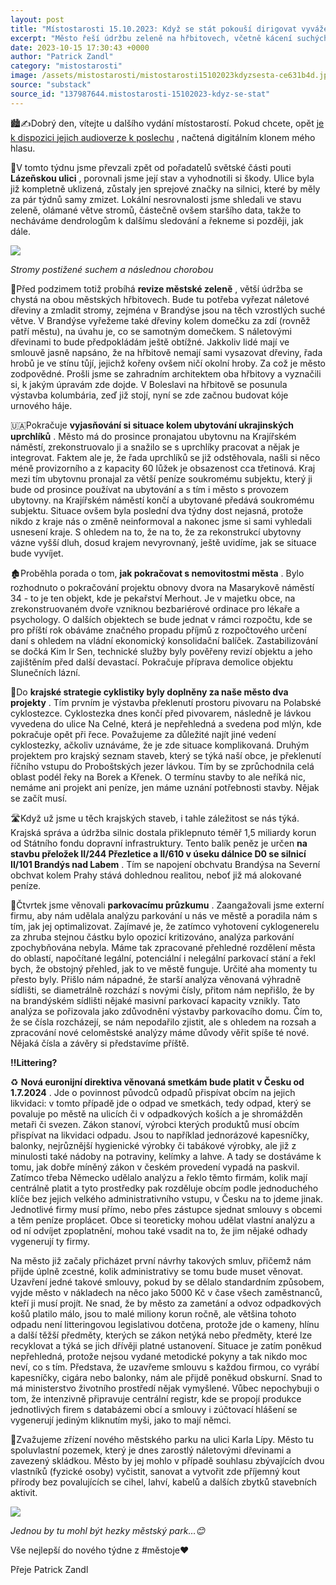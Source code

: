 ```yaml
---
layout: post
title: "Místostarosti 15.10.2023: Když se stát pokouší dirigovat vyvážení odpadkových košů…"
excerpt: "Město řeší údržbu zeleně na hřbitovech, včetně kácení suchých stromů a náletových dřevin, které poškozují hroby. Ukončuje provoz ubytovny pro uprchlíky na Krajířském náměstí, kterou přebírá soukromý subjekt, přičemž dluh za rekonstrukci zůstává nevyřešen. V plánu je obnova dvora na Masarykově náměstí pro lékařské ordinace a příprava demolice Slunečních lázní. Do krajské strategie byly zařazeny dva projekty: úprava cyklostezky u pivovaru a lávka k Proboštským jezerům, zatím bez konkrétního termínu realizace."
date: 2023-10-15 17:30:43 +0000
author: "Patrick Zandl"
category: "mistostarosti"
image: /assets/mistostarosti/mistostarosti15102023kdyzsesta-ce631b4d.jpeg
source: "substack"
source_id: "137987644.mistostarosti-15102023-kdyz-se-stat"
---
```


🏙️✍️Dobrý den, vítejte u dalšího vydání místostarostí. Pokud chcete, opět [je k dispozici jejich audioverze k poslechu](https://podcasters.spotify.com/pod/show/patrick-zandl5/episodes/Mstostarosti-15-10-2023-Kdy-se-stt-pokou-dirigovat-vyven-odpadkovch-ko-e2ailie) , načtená digitálním klonem mého hlasu.

🎡V tomto týdnu jsme převzali zpět od pořadatelů světské části pouti **Lázeňskou ulici** , porovnali jsme její stav a vyhodnotili si škody. Ulice byla již kompletně uklizená, zůstaly jen sprejové značky na silnici, které by měly za pár týdnů samy zmizet. Lokální nesrovnalosti jsme shledali ve stavu zeleně, olámané větve stromů, částečně ovšem staršího data, takže to necháváme dendrologům k dalšímu sledování a řekneme si později, jak dále.

![](/assets/mistostarosti/mistostarosti15102023kdyzsesta-ce631b4d.jpeg)

*Stromy postižené suchem a následnou chorobou*

🌳Před podzimem totiž probíhá **revize městské zeleně** , větší údržba se chystá na obou městských hřbitovech. Bude tu potřeba vyřezat náletové dřeviny a zmladit stromy, zejména v Brandýse jsou na těch vzrostlých suché větve. V Brandýse vyřežeme také dřeviny kolem domečku za zdí (rovněž patří městu), na úvahu je, co se samotným domečkem. S náletovými dřevinami to bude předpokládám ještě obtížné. Jakkoliv lidé mají ve smlouvě jasně napsáno, že na hřbitově nemají sami vysazovat dřeviny, řada hrobů je ve stínu tůjí, jejichž kořeny ovšem ničí okolní hroby. Za což je město zodpovědné. Prošli jsme se zahradním architektem oba hřbitovy a vyznačili si, k jakým úpravám zde dojde. V Boleslavi na hřbitově se posunula výstavba kolumbária, zeď již stojí, nyní se zde začnou budovat kóje urnového háje.

🇺🇦Pokračuje **vyjasňování si situace kolem ubytování ukrajinských uprchlíků** . Město má do prosince pronajatou ubytovnu na Krajířském náměstí, zrekonstruovalo ji a snažilo se s uprchlíky pracovat a nějak je integrovat. Faktem ale je, že řada uprchlíků se již odstěhovala, našli si něco méně provizorního a z kapacity 60 lůžek je obsazenost cca třetinová. Kraj mezi tím ubytovnu pronajal za větší peníze soukromému subjektu, který ji bude od prosince používat na ubytování a s tím i město s provozem ubytovny. na Krajířském náměstí končí a ubytované předává soukromému subjektu. Situace ovšem byla poslední dva týdny dost nejasná, protože nikdo z kraje nás o změně neinformoval a nakonec jsme si sami vyhledali usnesení kraje. S ohledem na to, že na to, že za rekonstrukcí ubytovny vázne vyšší dluh, dosud krajem nevyrovnaný, ještě uvidíme, jak se situace bude vyvíjet.

🏚️Proběhla porada o tom, **jak pokračovat s nemovitostmi města** . Bylo rozhodnuto o pokračování projektu obnovy dvora na Masarykově náměstí 34 - to je ten objekt, kde je pekařství Merhout. Je v majetku obce, na zrekonstruovaném dvoře vzniknou bezbariérové ordinace pro lékaře a psychology. O dalších objektech se bude jednat v rámci rozpočtu, kde se pro příští rok obáváme značného propadu příjmů z rozpočtového určení daní s ohledem na vládní ekonomický konsolidační balíček. Zastabilizování se dočká Kim Ir Sen, technické služby byly pověřeny revizí objektu a jeho zajištěním před další devastací. Pokračuje příprava demolice objektu Slunečních lázní.

🚴Do **krajské strategie cyklistiky byly doplněny za naše město dva projekty** . Tím prvním je výstavba překlenutí prostoru pivovaru na Polabské cyklostezce. Cyklostezka dnes končí před pivovarem, následně je lávkou vyvedena do ulice Na Celné, která je nepřehledná a svedena pod mlýn, kde pokračuje opět při řece. Považujeme za důležité najít jiné vedení cyklostezky, ačkoliv uznáváme, že je zde situace komplikovaná. Druhým projektem pro krajský seznam staveb, který se týká naší obce, je překlenutí říčního vstupu do Proboštských jezer lávkou. Tím by se zprůchodnila celá oblast podél řeky na Borek a Křenek. O termínu stavby to ale neříká nic, nemáme ani projekt ani peníze, jen máme uznání potřebnosti stavby. Nějak se začít musí.

🛣️Když už jsme u těch krajských staveb, i tahle záležitost se nás týká. Krajská správa a údržba silnic dostala přiklepnuto téměř 1,5 miliardy korun od Státního fondu dopravní infrastruktury. Tento balík peněz je určen **na stavbu přeložek II/244 Přezletice a II/610 v úseku dálnice D0 se silnicí II/101 Brandýs nad Labem** . Tím se napojení obchvatu Brandýsa na Severní obchvat kolem Prahy stává dohlednou realitou, neboť již má alokované peníze.

🚕Čtvrtek jsme věnovali **parkovacímu průzkumu** . Zaangažovali jsme externí firmu, aby nám udělala analýzu parkování u nás ve městě a poradila nám s tím, jak jej optimalizovat. Zajímavé je, že zatímco vyhotovení cyklogenerelu za zhruba stejnou částku bylo opozicí kritizováno, analýza parkování zpochybňována nebyla. Máme tak zpracované přehledné rozdělení města do oblastí, napočítané legální, potenciální i nelegální parkovací stání a řekl bych, že obstojný přehled, jak to ve městě funguje. Určité aha momenty tu přesto byly. Přišlo nám nápadné, že starší analýza věnovaná výhradně sídlišti, se diametrálně rozchází s novými čísly, přitom nám nepřišlo, že by na brandýském sídlišti nějaké masivní parkovací kapacity vznikly. Tato analýza se pořizovala jako zdůvodnění výstavby parkovacího domu. Čím to, že se čísla rozcházejí, se nám nepodařilo zjistit, ale s ohledem na rozsah a zpracování nové celoměstské analýzy máme důvody věřit spíše té nové. Nějaká čísla a závěry si představíme příště.

**‼️Littering?**

♻️ **Nová euronijní direktiva věnovaná smetkám bude platit v Česku od 1.7.2024** . Jde o povinnost původců odpadů přispívat obcím na jejich likvidaci: v tomto případě jde o odpad ve smetkách, tedy odpad, který se povaluje po městě na ulicích či v odpadkových koších a je shromážděn metaři či svezen. Zákon stanoví, výrobci kterých produktů musí obcím přispívat na likvidaci odpadu. Jsou to například jednorázové kapesníčky, balonky, nejrůznější hygienické výrobky či tabákové výrobky, ale již z minulosti také nádoby na potraviny, kelímky a lahve. A tady se dostáváme k tomu, jak dobře míněný zákon v českém provedení vypadá na paskvil. Zatímco třeba Německo udělalo analýzu a řeklo těmto firmám, kolik mají centrálně platit a tyto prostředky pak rozděluje obcím podle jednoduchého klíče bez jejich velkého administrativního vstupu, v Česku na to jdeme jinak. Jednotlivé firmy musí přímo, nebo přes zástupce sjednat smlouvy s obcemi a těm peníze proplácet. Obce si teoreticky mohou udělat vlastní analýzu a od ní odvíjet zpoplatnění, mohou také vsadit na to, že jim nějaké odhady vygenerují ty firmy.

Na město již začaly přicházet první návrhy takových smluv, přičemž nám přijde úplně zcestné, kolik administrativy se tomu bude muset věnovat. Uzavření jedné takové smlouvy, pokud by se dělalo standardním způsobem, vyjde město v nákladech na něco jako 5000 Kč v čase všech zaměstnanců, kteří ji musí projít. Ne snad, že by město za zametání a odvoz odpadkových košů platilo málo, jsou to malé miliony korun ročně, ale většina tohoto odpadu není litteringovou legislativou dotčena, protože jde o kameny, hlínu a další těžší předměty, kterých se zákon netýká nebo předměty, které lze recyklovat a týká se jich dřívěji platné ustanovení. Situace je zatím poněkud nepřehledná, protože nejsou vydané metodické pokyny a tak nikdo moc neví, co s tím. Představa, že uzavřeme smlouvu s každou firmou, co vyrábí kapesníčky, cigára nebo balonky, nám ale přijdě poněkud obskurní. Snad to má ministerstvo životního prostředí nějak vymyšlené. Vůbec nepochybuji o tom, že intenzivně připravuje centrální registr, kde se propojí produkce jednotlivých firem s databázemi obcí a smlouvy i zúčtovací hlášení se vygenerují jediným kliknutím myši, jako to mají němci.

🎄Zvažujeme zřízení nového městského parku na ulici Karla Lípy. Město tu spoluvlastní pozemek, který je dnes zarostlý náletovými dřevinami a zavezený skládkou. Město by jej mohlo v případě souhlasu zbývajících dvou vlastníků (fyzické osoby) vyčistit, sanovat a vytvořit zde příjemný kout přírody bez povalujících se cihel, lahví, kabelů a dalších zbytků stavebních aktivit.

![](/assets/mistostarosti/mistostarosti15102023kdyzsesta-a66638e3.heic)

*Jednou by tu mohl být hezky městský park…😊*

Vše nejlepší do nového týdne z #městoje♥️

Přeje Patrick Zandl